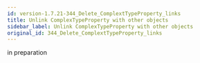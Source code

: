 ```yaml
---
id: version-1.7.21-344_Delete_ComplextTypeProperty_links
title: Unlink ComplexTypeProperty with other objects
sidebar_label: Unlink ComplexTypeProperty with other objects
original_id: 344_Delete_ComplextTypeProperty_links
---
```


in preparation

